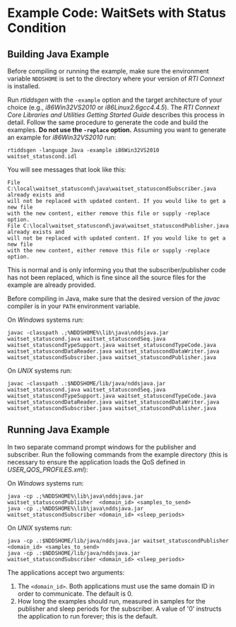# Example Code: WaitSets with Status Condition

## Building Java Example
Before compiling or running the example, make sure the environment variable
`NDDSHOME` is set to the directory where your version of *RTI Connext* is
installed.

Run *rtiddsgen* with the `-example` option and the target architecture of your
choice (e.g., *i86Win32VS2010* or *i86Linux2.6gcc4.4.5*). The *RTI Connext Core
Libraries and Utilities Getting Started Guide* describes this process in detail.
Follow the same procedure to generate the code and build the examples. **Do not
use the `-replace` option.** Assuming you want to generate an example for
*i86Win32VS2010* run:
```
rtiddsgen -language Java -example i86Win32VS2010 waitset_statuscond.idl
```

You will see messages that look like this:
```
File C:\local\waitset_statuscond\java\waitset_statuscondSubscriber.java already exists and
will not be replaced with updated content. If you would like to get a new file
with the new content, either remove this file or supply -replace option.
File C:\local\waitset_statuscond\java\waitset_statuscondPublisher.java already exists and
will not be replaced with updated content. If you would like to get a new file
with the new content, either remove this file or supply -replace option.
```

This is normal and is only informing you that the subscriber/publisher code has
not been replaced, which is fine since all the source files for the example are
already provided.

Before compiling in Java, make sure that the desired version of the *javac*
compiler is in your `PATH` environment variable.

On *Windows* systems run:
```
javac -classpath .;%NDDSHOME%\lib\java\nddsjava.jar waitset_statuscond.java waitset_statuscondSeq.java waitset_statuscondTypeSupport.java waitset_statuscondTypeCode.java waitset_statuscondDataReader.java waitset_statuscondDataWriter.java waitset_statuscondSubscriber.java waitset_statuscondPublisher.java
```

On *UNIX* systems run:
```
javac -classpath .:$NDDSHOME/lib/java/nddsjava.jar waitset_statuscond.java waitset_statuscondSeq.java waitset_statuscondTypeSupport.java waitset_statuscondTypeCode.java waitset_statuscondDataReader.java waitset_statuscondDataWriter.java waitset_statuscondSubscriber.java waitset_statuscondPublisher.java
```

## Running Java Example
In two separate command prompt windows for the publisher and subscriber.
Run the following commands from the example directory (this is necessary to
ensure the application loads the QoS defined in *USER_QOS_PROFILES.xml*):

On *Windows* systems run:
```
java -cp .;%NDDSHOME%\lib\java\nddsjava.jar waitset_statuscondPublisher  <domain_id> <samples_to_send>
java -cp .;%NDDSHOME%\lib\java\nddsjava.jar waitset_statuscondSubscriber <domain_id> <sleep_periods>
```

On *UNIX* systems run:
```
java -cp .:$NDDSHOME/lib/java/nddsjava.jar waitset_statuscondPublisher  <domain_id> <samples_to_send>
java -cp .:$NDDSHOME/lib/java/nddsjava.jar waitset_statuscondSubscriber <domain_id> <sleep_periods>
```

The applications accept two arguments:

1. The `<domain_id>`. Both applications must use the same domain ID in order to
communicate. The default is 0.
2. How long the examples should run, measured in samples for the publisher
and sleep periods for the subscriber. A value of '0' instructs the
application to run forever; this is the default.
